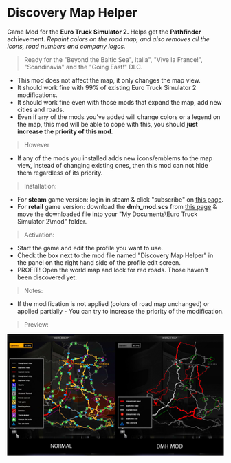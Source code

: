 # Discovery Map Helper

Game Mod for the **Euro Truck Simulator 2.** Helps get the **Pathfinder** achievement.
*Repaint colors on the road map, and also removes all the icons, road numbers and company logos.*

> Ready for the "Beyond the Baltic Sea", Italia", "Vive la France!", "Scandinavia" and the "Going East!" DLC.
* This mod does not affect the map, it only changes the map view.
* It should work fine with 99% of existing Euro Truck Simulator 2 modifications.
* It should work fine even with those mods that expand the map, add new cities and roads.
* Even if any of the mods you've added will change colors or a legend on the map, this mod will be able to cope with this, you should **just increase the priority of this mod**.

> However
* If any of the mods you installed adds new icons/emblems to the map view, instead of changing existing ones, then this mod can not hide them regardless of its priority.

> Installation:
* For **steam** game version: login in steam & click "subscribe" on [this page](http://steamcommunity.com/sharedfiles/filedetails/?id=719282383).
* For **retail** game version: download the **dmh_mod.scs** from [this page](https://github.com/Art-Stea1th/DiscoveryMapHelper/releases) & move the downloaded file into your "My Documents\Euro Truck Simulator 2\mod" folder.

> Activation:
* Start the game and edit the profile you want to use.
* Check the box next to the mod file named "Discovery Map Helper" in the panel on the right hand side of the profile edit screen.
* PROFIT! Open the world map and look for red roads. Those haven't been discovered yet.

> Notes:
* If the modification is not applied (colors of road map unchanged) or applied partially - You can try to increase the priority of the modification.

> Preview:

![Preview](https://github.com/Art-Stea1th/DiscoveryMapHelper/blob/master/Arts/previews/dmh-prev-L.jpg)
